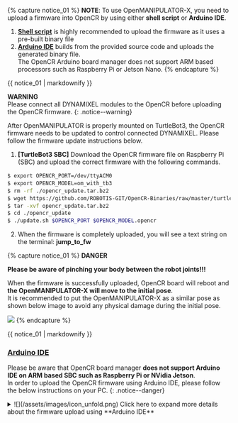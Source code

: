 
{% capture notice_01 %}
**NOTE**: To use OpenMANIPULATOR-X, you need to upload a firmware into OpenCR by using either **shell script** or **Arduino IDE**.

1. **[Shell script](#shell-script)** is highly recommended to upload the firmware as it uses a pre-built binary file
2. **[Arduino IDE](#arduino-ide)** builds from the provided source code and uploads the generated binary file.  
The OpenCR Arduino board manager does not support ARM based processors such as Raspberry Pi or Jetson Nano.
{% endcapture %}
<div class="notice--info">{{ notice_01 | markdownify }}</div>

**WARNING**  
Please connect all DYNAMIXEL modules to the OpenCR before uploading the OpenCR firmware.
{: .notice--warning}


After OpenMANIPULATOR is properly mounted on TurtleBot3, the OpenCR firmware needs to be updated to control connected DYNAMIXEL. Please follow the firmware update instructions below.

1. **[TurtleBot3 SBC]** Download the OpenCR firmware file on Raspberry Pi (SBC) and upload the correct firmware with the following commands.
```bash
$ export OPENCR_PORT=/dev/ttyACM0
$ export OPENCR_MODEL=om_with_tb3
$ rm -rf ./opencr_update.tar.bz2
$ wget https://github.com/ROBOTIS-GIT/OpenCR-Binaries/raw/master/turtlebot3/ROS1/latest/opencr_update.tar.bz2
$ tar -xvf opencr_update.tar.bz2
$ cd ./opencr_update
$ ./update.sh $OPENCR_PORT $OPENCR_MODEL.opencr
```

2. When the firmware is completely uploaded, you will see a text string on the terminal: **jump_to_fw**

{% capture notice_01 %}
**DANGER**

**Please be aware of pinching your body between the robot joints!!!**

When the firmware is successfully uploaded, OpenCR board will reboot and **the OpenMANIPULATOR-X will move to the initial pose**.  
It is recommended to put the OpenMANIPULATOR-X as a similar pose as shown below image to avoid any physical damage during the initial pose.

![](/assets/images/platform/turtlebot3/manipulation/open_manipulator_gazebo_1.png)
{% endcapture %}

<div class="notice--danger">{{ notice_01 | markdownify }}</div>

### [Arduino IDE](#arduino-ide)

Please be aware that OpenCR board manager **does not support Arduino IDE on ARM based SBC such as Raspberry Pi or NVidia Jetson**.  
In order to upload the OpenCR firmware using Arduino IDE, please follow the below instructions on your PC.
{: .notice--danger}

<details>
<summary>
![](/assets/images/icon_unfold.png) Click here to expand more details about the firmware upload using **Arduino IDE**
</summary>

1. If you are using Linux, please configure the USB port for OpenCR. For other OS(OSX or Windows), you can skip this step.
  ```bash
$ wget https://raw.githubusercontent.com/ROBOTIS-GIT/OpenCR/master/99-opencr-cdc.rules
$ sudo cp ./99-opencr-cdc.rules /etc/udev/rules.d/
$ sudo udevadm control --reload-rules
$ sudo udevadm trigger
$ sudo apt install libncurses5-dev:i386
  ```
2. Install Arduino IDE.
  - [Download the latest Arduino IDE](https://www.arduino.cc/en/software)

3. After completing the installation, run Arduino IDE.

4. Press `Ctrl` + `,` to open the Preferences menu

5. Enter below address in the `Additional Boards Manager URLs`.  
  ```bash
https://raw.githubusercontent.com/ROBOTIS-GIT/OpenCR/master/arduino/opencr_release/package_opencr_index.json
  ```  
  ![](/assets/images/platform/turtlebot3/preparation/ide1.png)

6. Open the TurtleBot3 firmware. Depending on your platform, please select the correct firmware.
  - Burger : ***File > Examples > turtlebot3 > turtlebot3_burger > turtlebot3_core***
  - Waffle/Waffle Pi : ***File > Examples > turtlebot3 > turtlebot3_waffle > turtlebot3_core***

7. Connect OpenCR to the PC and Select ***OpenCR > OpenCR Board*** from ***Tools > Board*** menu.

8. Select the OpenCR connected USB port from ***Tools > Port*** menu.

9. Upload the TurtleBot3 firmware sketch with `Ctrl` + `U` or the upload icon.  
  ![](/assets/images/platform/turtlebot3/opencr/o2.png)  
  ![](/assets/images/platform/turtlebot3/opencr/o3.png)

10. If firmware upload fails, try uploading with the recovery mode. Below sequence activates the recovery mode of OpenCR. Under the recovery mode, the `STATUS` led of OpenCR will blink periodically.
  - Hold down the `PUSH SW2` button.
  - Press the `Reset` button.
  - Release the `Reset` button.
  - Release the `PUSH SW2` button.
  ![](/assets/images/parts/controller/opencr10/bootloader_19.png)
</details>